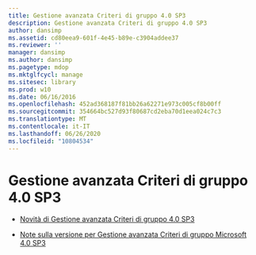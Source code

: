 ```yaml
---
title: Gestione avanzata Criteri di gruppo 4.0 SP3
description: Gestione avanzata Criteri di gruppo 4.0 SP3
author: dansimp
ms.assetid: cd80eea9-601f-4e45-b89e-c3904addee37
ms.reviewer: ''
manager: dansimp
ms.author: dansimp
ms.pagetype: mdop
ms.mktglfcycl: manage
ms.sitesec: library
ms.prod: w10
ms.date: 06/16/2016
ms.openlocfilehash: 452ad368187f81bb26a62271e973c005cf8b00ff
ms.sourcegitcommit: 354664bc527d93f80687cd2eba70d1eea024c7c3
ms.translationtype: MT
ms.contentlocale: it-IT
ms.lasthandoff: 06/26/2020
ms.locfileid: "10804534"
---
```

# Gestione avanzata Criteri di gruppo 4.0 SP3


-   [Novità di Gestione avanzata Criteri di gruppo 4.0 SP3](whats-new-in-agpm-40-sp3.md)

-   [Note sulla versione per Gestione avanzata Criteri di gruppo Microsoft 4.0 SP3](release-notes-for-microsoft-advanced-group-policy-management-40-sp3.md)

 

 





